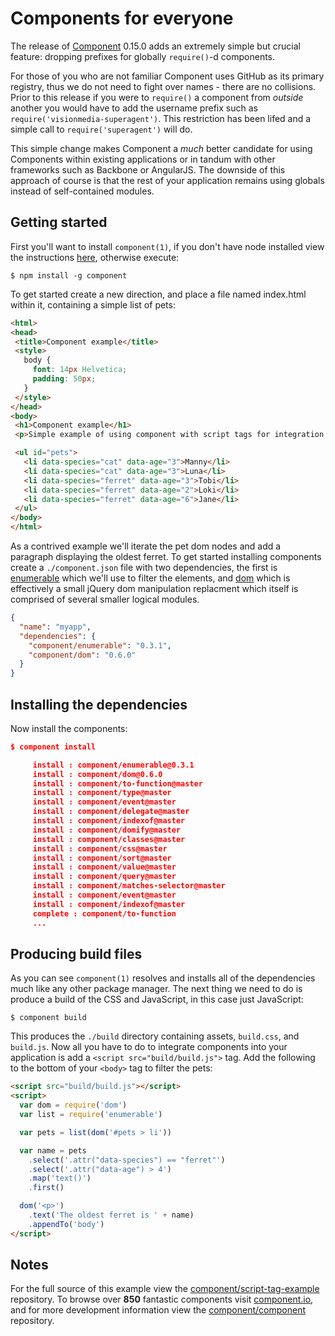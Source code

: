 # Components for everyone

 The release of [Component](https://github.com/component/component) 0.15.0 adds an extremely simple but crucial feature: dropping prefixes for globally `require()`-d components.

 For those of you who are not familiar Component uses GitHub as its primary registry, thus we do not need to fight over names - there are no collisions. Prior to this release if you were to `require()` a component from _outside_ another you would have to add the username prefix such as `require('visionmedia-superagent')`. This restriction has been lifed and a simple call to `require('superagent')` will do.

 This simple change makes Component a _much_ better candidate for using Components within existing applications or in tandum with other frameworks such as Backbone or AngularJS. The downside of this approach of course is that the rest of your application remains using globals instead of self-contained modules.

 ## Getting started

 First you'll want to install `component(1)`, if you don't have node installed view the instructions [here](github.com/component/component), otherwise execute:

 ```
$ npm install -g component
 ```

 To get started create a new direction, and place a file named index.html within it, containing a simple list of pets:

 ```html
<html>
<head>
  <title>Component example</title>
  <style>
    body {
      font: 14px Helvetica;
      padding: 50px;
    }
  </style>
</head>
<body>
  <h1>Component example</h1>
  <p>Simple example of using component with script tags for integration with existing frameworks.</p>

  <ul id="pets">
    <li data-species="cat" data-age="3">Manny</li>
    <li data-species="cat" data-age="3">Luna</li>
    <li data-species="ferret" data-age="3">Tobi</li>
    <li data-species="ferret" data-age="2">Loki</li>
    <li data-species="ferret" data-age="6">Jane</li>
  </ul>
</body>
</html>
```

As a contrived example we'll iterate the pet dom nodes and add a paragraph displaying the oldest ferret. To get started installing components create a `./component.json` file with two dependencies, the first is [enumerable](https://github.com/component/enumerable) which we'll use to filter the elements, and [dom](https://github.com/component/dom) which is effectively a small jQuery dom manipulation replacment which itself is comprised of several smaller logical modules.

```json
{
  "name": "myapp",
  "dependencies": {
    "component/enumerable": "0.3.1",
    "component/dom": "0.6.0"
  }
}
```

## Installing the dependencies

Now install the components:

```json
$ component install

     install : component/enumerable@0.3.1
     install : component/dom@0.6.0
     install : component/to-function@master
     install : component/type@master
     install : component/event@master
     install : component/delegate@master
     install : component/indexof@master
     install : component/domify@master
     install : component/classes@master
     install : component/css@master
     install : component/sort@master
     install : component/value@master
     install : component/query@master
     install : component/matches-selector@master
     install : component/event@master
     install : component/indexof@master
     complete : component/to-function
     ...
```

## Producing build files

As you can see `component(1)` resolves and installs all of the dependencies much like any other package manager. The next thing we need to do is produce a build of the CSS and JavaScript, in this case just JavaScript:

```
$ component build
```

This produces the `./build` directory containing assets, `build.css`, and `build.js`. Now all you have to do to integrate components into your application is add a `<script src="build/build.js">` tag. Add the following to the bottom of your `<body>` tag to filter the pets:

```html
<script src="build/build.js"></script>
<script>
  var dom = require('dom')
  var list = require('enumerable')

  var pets = list(dom('#pets > li'))

  var name = pets
    .select('.attr("data-species") == "ferret"')
    .select('.attr("data-age") > 4')
    .map('text()')
    .first()

  dom('<p>')
    .text('The oldest ferret is ' + name)
    .appendTo('body')
</script>
```

## Notes

 For the full source of this example view the [component/script-tag-example](https://github.com/component/script-tag-example) repository. To browse over __850__ fantastic components visit [component.io](http://component.io/), and for more development information view the [component/component](https://github.com/component/component) repository.

